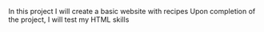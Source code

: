 In this project I will create a basic website with recipes
Upon completion of the project, I will test my HTML skills